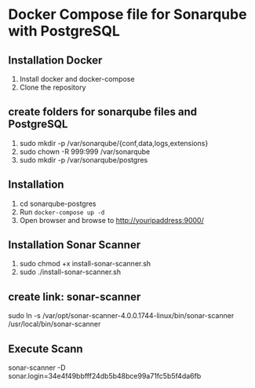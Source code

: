 # Docker Compose file for Sonarqube with PostgreSQL

## Installation Docker

1. Install docker and docker-compose
1. Clone the repository

## create folders for sonarqube files and PostgreSQL
1. sudo mkdir -p /var/sonarqube/{conf,data,logs,extensions}
1. sudo chown -R 999:999 /var/sonarqube
1. sudo mkdir -p /var/sonarqube/postgres

## Installation

1. cd sonarqube-postgres
1. Run `docker-compose up -d`
1. Open browser and browse to <http://youripaddress:9000/>

## Installation Sonar Scanner

1. sudo chmod +x install-sonar-scanner.sh
1. sudo ./install-sonar-scanner.sh

## create link: sonar-scanner

sudo ln -s /var/opt/sonar-scanner-4.0.0.1744-linux/bin/sonar-scanner /usr/local/bin/sonar-scanner

## Execute Scann

sonar-scanner -D sonar.login=34e4f49bbfff24db5b48bce99a71fc5b5f4da6fb
